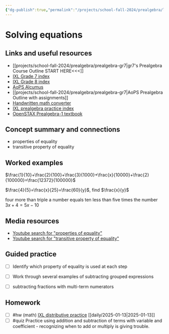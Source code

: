 ```yaml
---
{"dg-publish":true,"permalink":"/projects/school-fall-2024/prealgebra/lessons/solving-equations/"}
---
```



#  Solving equations

## Links and useful resources 

- [[projects/school-fall-2024/prealgebra/prealgebra-gr7\|gr7's Prealgebra Course Outline START HERE<<<]]
- [IXL Grade 7 index](https://www.ixl.com/math/grade-7)
- [IXL Grade 8 index](https://www.ixl.com/math/grade-8)
- [AoPS Alcumus](https://artofproblemsolving.com/alcumus)
- [[projects/school-fall-2024/prealgebra/prealgebra-gr7\|AoPS Prealgebra Outline with assignments]]
- [Handwritten math converter](https://webdemo.myscript.com/views/math/index.html#)
- [IXL prealgebra practice index](https://www.ixl.com/math/grade-7)
- [OpenSTAX Prealgebra-1 textbook](https://openstax.org/books/prealgebra-2e/pages/1-introduction)



## Concept summary and connections


- properties of equality 
- transitive property of equality 

## Worked examples

$\frac{1}{10}+\frac{2}{100}+\frac{3}{1000}+\frac{x}{10000}+\frac{2}{100000}=\frac{12372}{100000}$

$\frac{4}{5}=\frac{x}{25}=\frac{60}{y}$, find $\frac{x}{y}$

four more than triple a number equals ten less than five times the number $3x+4 = 5x-10$

## Media resources

- [Youtube search for "properties of equality"](https://www.youtube.com/results?search_query=properties%20of%20equality)  
- [Youtube search for "transitive property of equality"](https://www.youtube.com/results?search_query=transitive%20property%20of%20equality)  

## Guided practice


- [ ] Identify which property of equality is used at each step  
- [ ] Work through several examples of subtracting grouped expressions  
- [ ] subtracting fractions with multi-term numerators  


## Homework


- [ ] #hw (math) [IXL distributive practice](https://www.ixl.com/math/grade-3/distributive-property-find-the-missing-factor) [[daily/2025-01-13\|2025-01-13]] 
- [ ] #quiz Practice using addition and subtraction of terms with variable and coefficient - recognizing when to add or multiply is giving trouble.